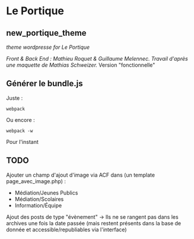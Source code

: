 # Le Portique
## new_portique_theme
*theme wordpresse for Le Portique*

*Front & Back End : Mathieu Roquet & Guillaume Melennec.*
*Travail d'après une maquette de Mathias Schweizer.*
Version "fonctionnelle"

## Générer le bundle.js
Juste :
```
webpack
```
Ou encore :
```
webpack -w
```
Pour l'instant

## TODO
Ajouter un champ d'ajout d'image via ACF dans (un template page_avec_image.php) :
  - Médiation/Jeunes Publics
  - Médiation/Scolaires
  - Information/Équipe

Ajout des posts de type "évènement" -> Ils ne se rangent pas dans les archives une fois la date passée (mais restent présents dans la base de donnée et accessible/republiables via l'interface)  
